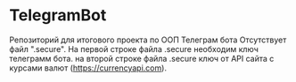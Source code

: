 # TelegramBot
Репозиторий для итогового проекта по ООП Телеграм бота
Отсутствует файл ".secure".
На первой строке файла .secure необходим ключ телеграмм бота.
на второй строке файла .secure ключ от API сайта с курсами валют (https://currencyapi.com).
